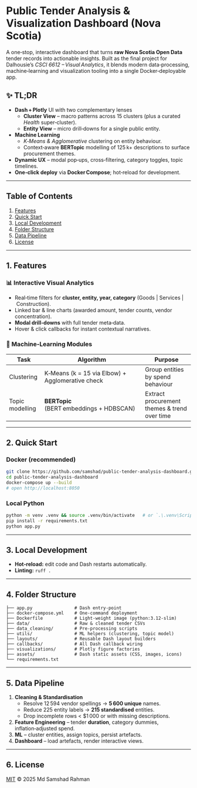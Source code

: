 
# Public Tender Analysis & Visualization Dashboard (Nova Scotia)

A one‑stop, interactive dashboard that turns **raw Nova Scotia Open Data** tender records into actionable insights. Built as the final project for Dalhousie’s *CSCI 6612 – Visual Analytics*, it blends modern data‑processing, machine‑learning and visualization tooling into a single Docker‑deployable app.

## ✨ TL;DR
* **Dash + Plotly** UI with two complementary lenses  
  * **Cluster View** – macro patterns across 15 clusters (plus a curated *Health* super‑cluster).  
  * **Entity View** – micro drill‑downs for a single public entity.  
* **Machine Learning**  
  * *K‑Means &amp; Agglomerative* clustering on entity behaviour.  
  * Context‑aware **BERTopic** modelling of 125 k+ descriptions to surface procurement themes.  
* **Dynamic UX** – modal pop‑ups, cross‑filtering, category toggles, topic timelines.  
* **One‑click deploy** via **Docker Compose**; hot‑reload for development.  

---

## Table of Contents
1. [Features](#1-features)
2. [Quick Start](#2-quick-start)
3. [Local Development](#3-local-development)
4. [Folder Structure](#4-folder-structure)
5. [Data Pipeline](#5-data-pipeline)
6. [License](#6-license)

---

## 1. Features
### 📊 Interactive Visual Analytics
* Real‑time filters for **cluster, entity, year, category** (Goods | Services | Construction).
* Linked bar &amp; line charts (awarded amount, tender counts, vendor concentration).
* **Modal drill‑downs** with full tender meta‑data.
* Hover &amp; click callbacks for instant contextual narratives.

### 🧠 Machine‑Learning Modules
| Task | Algorithm | Purpose |
|------|-----------|---------|
| Clustering | K‑Means (k = 15 via Elbow) + Agglomerative check | Group entities by spend behaviour |
| Topic modelling | **BERTopic** (BERT embeddings + HDBSCAN) | Extract procurement themes &amp; trend over time |

---

## 2. Quick Start

### Docker (recommended)
```bash
git clone https://github.com/samshad/public-tender-analysis-dashboard.git
cd public-tender-analysis-dashboard
docker-compose up --build
# open http://localhost:8050
```

### Local Python
```bash
python -m venv .venv && source .venv/bin/activate   # or `.\.venv\Scriptsctivate` on Windows
pip install -r requirements.txt
python app.py
```

---

## 3. Local Development
* **Hot‑reload:** edit code and Dash restarts automatically.
* **Linting:** `ruff .`

---

## 4. Folder Structure
```text
├── app.py                # Dash entry‑point
├── docker-compose.yml    # One‑command deployment
├── Dockerfile            # Light‑weight image (python:3.12‑slim)
├── data/                 # Raw & cleaned tender CSVs
├── data_cleaning/        # Pre‑processing scripts
├── utils/                # ML helpers (clustering, topic model)
├── layouts/              # Reusable Dash layout builders
├── callbacks/            # All Dash callback wiring
├── visualizations/       # Plotly figure factories
├── assets/               # Dash static assets (CSS, images, icons)
└── requirements.txt
```

---

## 5. Data Pipeline
1. **Cleaning & Standardisation**  
   * Resolve 12 594 vendor spellings → **5 600 unique** names.  
   * Reduce 225 entity labels → **215 standardised** entities.  
   * Drop incomplete rows &lt; \$1 000 or with missing descriptions.  
2. **Feature Engineering** – tender **duration**, category dummies, inflation‑adjusted spend.  
3. **ML** – cluster entities, assign topics, persist artefacts.  
4. **Dashboard** – load artefacts, render interactive views.

---

## 6. License
[MIT](LICENSE) © 2025 Md Samshad Rahman
